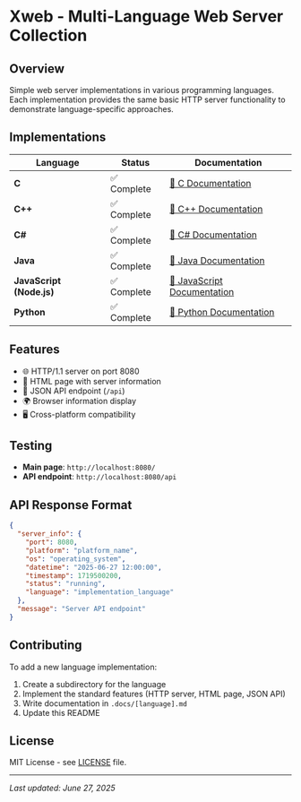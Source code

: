 # Xweb - Multi-Language Web Server Collection

## Overview

Simple web server implementations in various programming languages. Each implementation provides the same basic HTTP server functionality to demonstrate language-specific approaches.

## Implementations

| Language | Status | Documentation |
|----------|--------|---------------|
| **C** | ✅ Complete | [📖 C Documentation](.docs/c.md) |
| **C++** | ✅ Complete | [📖 C++ Documentation](.docs/cpp.md) |
| **C#** | ✅ Complete | [📖 C# Documentation](.docs/csharp.md) |
| **Java** | ✅ Complete | [📖 Java Documentation](.docs/java.md) |
| **JavaScript (Node.js)** | ✅ Complete | [📖 JavaScript Documentation](.docs/js.md) |
| **Python** | ✅ Complete | [📖 Python Documentation](.docs/python.md) |

## Features

- 🌐 HTTP/1.1 server on port 8080
- 📄 HTML page with server information
- 🔗 JSON API endpoint (`/api`)
- 🌍 Browser information display
- 🖥️ Cross-platform compatibility

## Testing

- **Main page**: `http://localhost:8080/`
- **API endpoint**: `http://localhost:8080/api`

## API Response Format

```json
{
  "server_info": {
    "port": 8080,
    "platform": "platform_name",
    "os": "operating_system",
    "datetime": "2025-06-27 12:00:00",
    "timestamp": 1719500200,
    "status": "running",
    "language": "implementation_language"
  },
  "message": "Server API endpoint"
}
```

## Contributing

To add a new language implementation:

1. Create a subdirectory for the language
2. Implement the standard features (HTTP server, HTML page, JSON API)
3. Write documentation in `.docs/[language].md`
4. Update this README

## License

MIT License - see [LICENSE](LICENSE) file.

---

*Last updated: June 27, 2025*